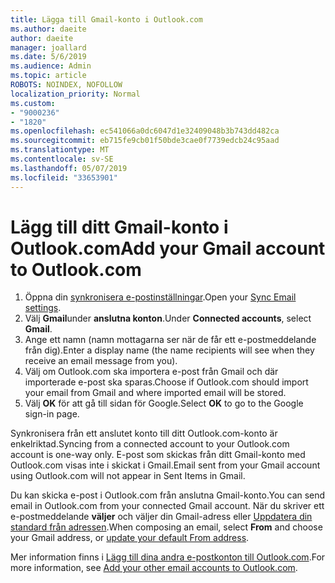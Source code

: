 ```yaml
---
title: Lägga till Gmail-konto i Outlook.com
ms.author: daeite
author: daeite
manager: joallard
ms.date: 5/6/2019
ms.audience: Admin
ms.topic: article
ROBOTS: NOINDEX, NOFOLLOW
localization_priority: Normal
ms.custom:
- "9000236"
- "1820"
ms.openlocfilehash: ec541066a0dc6047d1e32409048b3b743dd482ca
ms.sourcegitcommit: eb715fe9cb01f50bde3cae0f7739edcb24c95aad
ms.translationtype: MT
ms.contentlocale: sv-SE
ms.lasthandoff: 05/07/2019
ms.locfileid: "33653901"
---
```

# <a name="add-your-gmail-account-to-outlookcom"></a><span data-ttu-id="ef7ae-102">Lägg till ditt Gmail-konto i Outlook.com</span><span class="sxs-lookup"><span data-stu-id="ef7ae-102">Add your Gmail account to Outlook.com</span></span>

1. <span data-ttu-id="ef7ae-103">Öppna din [synkronisera e-postinställningar](https://go.microsoft.com/fwlink/?linkid=875264).</span><span class="sxs-lookup"><span data-stu-id="ef7ae-103">Open your [Sync Email settings](https://go.microsoft.com/fwlink/?linkid=875264).</span></span>
2. <span data-ttu-id="ef7ae-104">Välj **Gmail**under **anslutna konton**.</span><span class="sxs-lookup"><span data-stu-id="ef7ae-104">Under **Connected accounts**, select **Gmail**.</span></span>
3. <span data-ttu-id="ef7ae-105">Ange ett namn (namn mottagarna ser när de får ett e-postmeddelande från dig).</span><span class="sxs-lookup"><span data-stu-id="ef7ae-105">Enter a display name (the name recipients will see when they receive an email message from you).</span></span>
4. <span data-ttu-id="ef7ae-106">Välj om Outlook.com ska importera e-post från Gmail och där importerade e-post ska sparas.</span><span class="sxs-lookup"><span data-stu-id="ef7ae-106">Choose if Outlook.com should import your email from Gmail and where imported email will be stored.</span></span>
5. <span data-ttu-id="ef7ae-107">Välj **OK** för att gå till sidan för Google.</span><span class="sxs-lookup"><span data-stu-id="ef7ae-107">Select **OK** to go to the Google sign-in page.</span></span>

<span data-ttu-id="ef7ae-108">Synkronisera från ett anslutet konto till ditt Outlook.com-konto är enkelriktad.</span><span class="sxs-lookup"><span data-stu-id="ef7ae-108">Syncing from a connected account to your Outlook.com account is one-way only.</span></span> <span data-ttu-id="ef7ae-109">E-post som skickas från ditt Gmail-konto med Outlook.com visas inte i skickat i Gmail.</span><span class="sxs-lookup"><span data-stu-id="ef7ae-109">Email sent from your Gmail account using Outlook.com will not appear in Sent Items in Gmail.</span></span>

<span data-ttu-id="ef7ae-110">Du kan skicka e-post i Outlook.com från anslutna Gmail-konto.</span><span class="sxs-lookup"><span data-stu-id="ef7ae-110">You can send email in Outlook.com from your connected Gmail account.</span></span> <span data-ttu-id="ef7ae-111">När du skriver ett e-postmeddelande **väljer** och väljer din Gmail-adress eller [Uppdatera din standard från adressen](https://go.microsoft.com/fwlink/?linkid=875264).</span><span class="sxs-lookup"><span data-stu-id="ef7ae-111">When composing an email, select **From** and choose your Gmail address, or [update your default From address](https://go.microsoft.com/fwlink/?linkid=875264).</span></span>

<span data-ttu-id="ef7ae-112">Mer information finns i [Lägg till dina andra e-postkonton till Outlook.com](https://support.office.com/article/c5224df4-5885-4e79-91ba-523aa743f0ba).</span><span class="sxs-lookup"><span data-stu-id="ef7ae-112">For more information, see [Add your other email accounts to Outlook.com](https://support.office.com/article/c5224df4-5885-4e79-91ba-523aa743f0ba).</span></span>